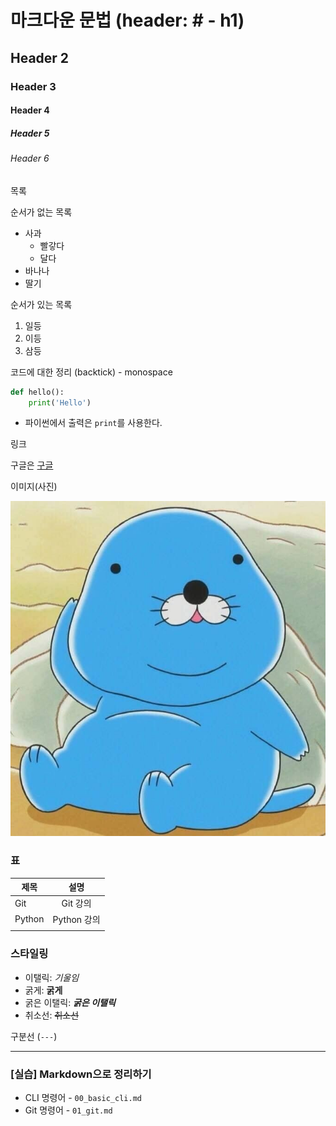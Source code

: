 # 마크다운 문법 (header: # - h1)

## Header 2

### Header 3

#### Header 4

##### Header 5

###### Header 6

목록

순서가 없는 목록

- 사과
  - 빨갛다
  - 달다
- 바나나
- 딸기

순서가 있는 목록

1. 일등
2. 이등
3. 삼등

코드에 대한 정리 (backtick) - monospace

```python
def hello():
    print('Hello')
```

- 파이썬에서 출력은 `print`를 사용한다.

링크

구글은 [구글](https://google.com)

이미지(사진)

![살찐 보노보노](images/bono.jpg)

### 표

| 제목   |        설명 |
| ------ | :----------: |
| Git    |    Git 강의 |
| Python | Python 강의 |
|        |             |

### 스타일링

- 이탤릭: *기울임*
- 굵게: **굵게**
- 굵은 이탤릭: ***굵은 이탤릭***
- 취소선: ~~취소선~~



구분선 (`---`)

---



### [실습] Markdown으로 정리하기

- CLI 명령어 - `00_basic_cli.md`
- Git 명령어 - `01_git.md`


